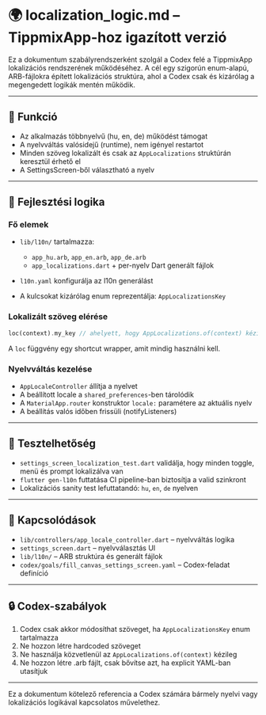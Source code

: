 # 🌍 localization\_logic.md – TippmixApp-hoz igazított verzió

Ez a dokumentum szabályrendszerként szolgál a Codex felé a TippmixApp lokalizációs rendszerének működéséhez. A cél egy szigorún enum-alapú, ARB-fájlokra épített lokalizációs struktúra, ahol a Codex csak és kizárólag a megengedett logikák mentén működik.

---

## 🎯 Funkció

- Az alkalmazás többnyelvű (hu, en, de) működést támogat
- A nyelvváltás valósidejű (runtime), nem igényel restartot
- Minden szöveg lokalizált és csak az `AppLocalizations` struktúrán keresztül érhető el
- A SettingsScreen-ből választható a nyelv

---

## 🧠 Fejlesztési logika

### Fő elemek

- `lib/l10n/` tartalmazza:

  - `app_hu.arb`, `app_en.arb`, `app_de.arb`
  - `app_localizations.dart` + per-nyelv Dart generált fájlok
- `l10n.yaml` konfigurálja az l10n generálást
- A kulcsokat kizárólag enum reprezentálja: `AppLocalizationsKey`

### Lokalizált szöveg elérése

```dart
loc(context).my_key // ahelyett, hogy AppLocalizations.of(context) kézileg lenne használva
```

A `loc` függvény egy shortcut wrapper, amit mindig használni kell.

### Nyelvváltás kezelése

- `AppLocaleController` állítja a nyelvet
- A beállított locale a `shared_preferences`-ben tárolódik
- A `MaterialApp.router` konstruktor `locale:` paramétere az aktuális nyelv
- A beállítás valós időben frissüli (notifyListeners)

---

## 🧪 Tesztelhetőség

- `settings_screen_localization_test.dart` validálja, hogy minden toggle, menü és prompt lokalizálva van
- `flutter gen-l10n` futtatása CI pipeline-ban biztosítja a valid szinkront
- Lokalizációs sanity test lefuttatandó: `hu`, `en`, `de` nyelven

---

## 📎 Kapcsolódások

- `lib/controllers/app_locale_controller.dart` – nyelvváltás logika
- `settings_screen.dart` – nyelvválasztás UI
- `lib/l10n/` – ARB struktúra és generált fájlok
- `codex/goals/fill_canvas_settings_screen.yaml` – Codex-feladat definíció

---

## 🔒 Codex-szabályok

1. Codex csak akkor módosíthat szöveget, ha `AppLocalizationsKey` enum tartalmazza
2. Ne hozzon létre hardcoded szöveget
3. Ne használja közvetlenül az `AppLocalizations.of(context)` kézileg
4. Ne hozzon létre .arb fájlt, csak bővítse azt, ha explicit YAML-ban utasítjuk

---

Ez a dokumentum kötelező referencia a Codex számára bármely nyelvi vagy lokalizációs logikával kapcsolatos művelethez.
